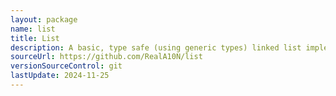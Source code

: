 ```yaml
---
layout: package
name: list
title: List
description: A basic, type safe (using generic types) linked list implementation
sourceUrl: https://github.com/RealA10N/list
versionSourceControl: git
lastUpdate: 2024-11-25
---
```


